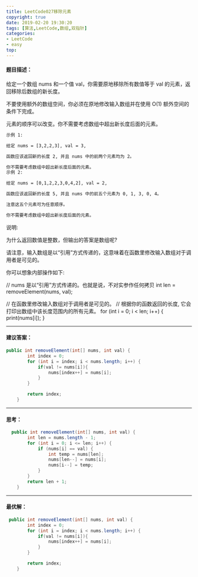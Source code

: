 ```yaml
---
title: LeetCode027移除元素
copyright: true
date: 2019-02-20 19:30:20
tags: [算法,LeetCode,数组,双指针]
categories: 
- LeetCode
- easy
top:
---
```

#### 题目描述：
给定一个数组 nums 和一个值 val，你需要原地移除所有数值等于 val 的元素，返回移除后数组的新长度。

不要使用额外的数组空间，你必须在原地修改输入数组并在使用 O(1) 额外空间的条件下完成。

元素的顺序可以改变。你不需要考虑数组中超出新长度后面的元素。

<!--more-->	


```tex
示例 1:

给定 nums = [3,2,2,3], val = 3,

函数应该返回新的长度 2, 并且 nums 中的前两个元素均为 2。

你不需要考虑数组中超出新长度后面的元素。
示例 2:

给定 nums = [0,1,2,2,3,0,4,2], val = 2,

函数应该返回新的长度 5, 并且 nums 中的前五个元素为 0, 1, 3, 0, 4。

注意这五个元素可为任意顺序。

你不需要考虑数组中超出新长度后面的元素。
```
说明:

为什么返回数值是整数，但输出的答案是数组呢?

请注意，输入数组是以“引用”方式传递的，这意味着在函数里修改输入数组对于调用者是可见的。

你可以想象内部操作如下:

// nums 是以“引用”方式传递的。也就是说，不对实参作任何拷贝
int len = removeElement(nums, val);

// 在函数里修改输入数组对于调用者是可见的。
// 根据你的函数返回的长度, 它会打印出数组中该长度范围内的所有元素。
for (int i = 0; i < len; i++) {
    print(nums[i]);
}

---
#### 建议答案：

```java
public int removeElement(int[] nums, int val) {
        int index = 0;
        for (int i = index; i < nums.length; i++) {
            if(val != nums[i]){
                nums[index++] = nums[i];
            }
        }

        return index;
    }
```

---
#### 思考：

```java
  public int removeElement(int[] nums, int val) {
        int len = nums.length - 1;
        for (int i = 0; i <= len; i++) {
            if (nums[i] == val) {
                int temp = nums[len];
                nums[len--] = nums[i];
                nums[i--] = temp;
            }
        }
        return len + 1;
    }
```

---
#### 最优解：

```java
 public int removeElement(int[] nums, int val) {
        int index = 0;
        for (int i = index; i < nums.length; i++) {
            if(val != nums[i]){
                nums[index++] = nums[i];
            }
        }

        return index;
    }
```